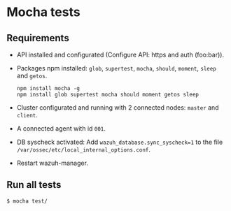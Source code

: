 # Mocha tests

## Requirements

 * API installed and configurated (Configure API: https and auth (foo:bar)).
 * Packages npm installed: `glob`, `supertest`, `mocha`, `should`, `moment`, `sleep` and `getos`.
 
    ``` 
    npm install mocha -g
    npm install glob supertest mocha should moment getos sleep
    ```

 * Cluster configurated and running with 2 connected nodes: `master` and `client`.
 * A connected agent with id `001`.
 * DB syscheck activated: Add `wazuh_database.sync_syscheck=1` to the file `/var/ossec/etc/local_internal_options.conf`.
 * Restart wazuh-manager.

## Run all tests
    $ mocha test/
